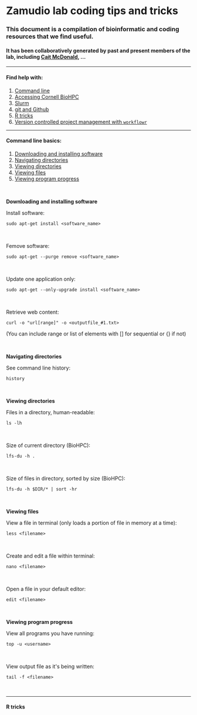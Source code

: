 Zamudio lab coding tips and tricks
================

### This document is a compilation of bioinformatic and coding resources that we find useful.

#### It has been collaboratively generated by past and present members of the lab, including <a href="https://caitmcdonald.github.io/" target="_blank">Cait McDonald</a>, ...

------------------------------------------------------------------------

#### Find help with:

1.  [Command line](#Command-line-basics)
2.  [Accessing Cornell BioHPC]()
3.  <a href="https://github.com/caitmcdonald/parallel_computing/blob/master/slurm_scripting.md" target="_blank">Slurm</a>
4.  <a href="https://github.com/caitmcdonald/Zamudio_git_intro/blob/master/README.md" target="_blank">git and Github</a>
5.  [R tricks](#R-tricks)
6.  <a href="https://jdblischak.github.io/workflowr/index.html" target="_blank">Version controlled project management with <code>workflowr</code></a>

------------------------------------------------------------------------

#### Command line basics:

1.  [Downloading and installing software](#Downloading-and-installing)
2.  [Navigating directories](#Navigating%20directories)
3.  [Viewing directories](#Viewing-files)
4.  [Viewing files](#Viewing-files)
5.  [Viewing program progress](#Viewing-program-progress)

<br>

**Downloading and installing software**

Install software:

    sudo apt-get install <software_name>

<br>

Femove software:

    sudo apt-get --purge remove <software_name>

<br>

Update one application only:

    sudo apt-get --only-upgrade install <software_name>

<br>

Retrieve web content:

    curl -o "url[range]" -o <outputfile_#1.txt> 

(You can include range or list of elements with \[\] for sequential or {} if not)

<br>

**Navigating directories**

See command line history:

    history

<br>

**Viewing directories**

Files in a directory, human-readable:

    ls -lh

<br>

Size of current directory (BioHPC):

    lfs-du -h .

<br>

Size of files in directory, sorted by size (BioHPC):

    lfs-du -h $DIR/* | sort -hr

<br>

**Viewing files**

View a file in terminal (only loads a portion of file in memory at a time):

    less <filename>

<br>

Create and edit a file within terminal:

    nano <filename>

<br>

Open a file in your default editor:

    edit <filename>

<br>

**Viewing program progress**

View all programs you have running:

    top -u <username>

<br>

View output file as it's being written:

    tail -f <filename>

<br>

------------------------------------------------------------------------

#### R tricks
